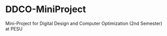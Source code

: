 # DDCO-MiniProject
Mini-Project for Digital Design and Computer Optimization (2nd Semester) at PESU

